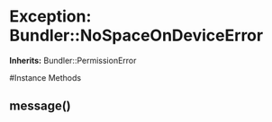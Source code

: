 # Exception: Bundler::NoSpaceOnDeviceError
**Inherits:** Bundler::PermissionError
    




#Instance Methods
## message() [](#method-i-message)


